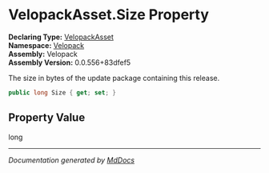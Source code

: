 ﻿<!--  
  <auto-generated>   
    The contents of this file were generated by a tool.  
    Changes to this file may be list if the file is regenerated  
  </auto-generated>   
-->

# VelopackAsset.Size Property

**Declaring Type:** [VelopackAsset](../index.md)  
**Namespace:** [Velopack](../../index.md)  
**Assembly:** Velopack  
**Assembly Version:** 0.0.556+83dfef5

 The size in bytes of the update package containing this release. 

```csharp
public long Size { get; set; }
```

## Property Value

long

___

*Documentation generated by [MdDocs](https://github.com/ap0llo/mddocs)*
